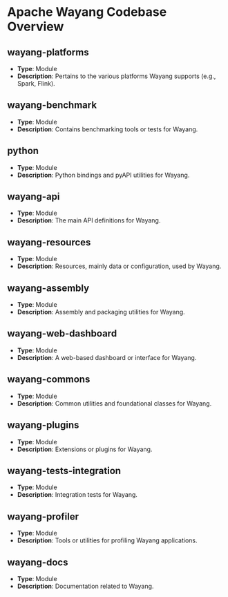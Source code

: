 <!--

  Licensed to the Apache Software Foundation (ASF) under one or more
  contributor license agreements.  See the NOTICE file distributed with
  this work for additional information regarding copyright ownership.
  The ASF licenses this file to You under the Apache License, Version 2.0
  (the "License"); you may not use this file except in compliance with
  the License.  You may obtain a copy of the License at

      http://www.apache.org/licenses/LICENSE-2.0

  Unless required by applicable law or agreed to in writing, software
  distributed under the License is distributed on an "AS IS" BASIS,
  WITHOUT WARRANTIES OR CONDITIONS OF ANY KIND, either express or implied.
  See the License for the specific language governing permissions and
  limitations under the License.

-->
# Apache Wayang Codebase Overview

## wayang-platforms

- **Type**: Module
- **Description**: Pertains to the various platforms Wayang supports (e.g., Spark, Flink).

## wayang-benchmark

- **Type**: Module
- **Description**: Contains benchmarking tools or tests for Wayang.

## python

- **Type**: Module
- **Description**:  Python bindings and pyAPI utilities for Wayang.

## wayang-api

- **Type**: Module
- **Description**: The main API definitions for Wayang.

## wayang-resources

- **Type**: Module
- **Description**:  Resources, mainly data or configuration, used by Wayang.

## wayang-assembly

- **Type**: Module
- **Description**: Assembly and packaging utilities for Wayang.

## wayang-web-dashboard

- **Type**: Module
- **Description**: A web-based dashboard or interface for Wayang.

## wayang-commons

- **Type**: Module
- **Description**: Common utilities and foundational classes for Wayang.

## wayang-plugins

- **Type**: Module
- **Description**: Extensions or plugins for Wayang.

## wayang-tests-integration

- **Type**: Module
- **Description**: Integration tests for Wayang.

## wayang-profiler

- **Type**: Module
- **Description**: Tools or utilities for profiling Wayang applications.

## wayang-docs

- **Type**: Module
- **Description**: Documentation related to Wayang.

